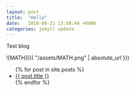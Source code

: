 ```yaml
---
layout: post
title:  "Hello"
date:   2018-08-21 13:58:44 +0900
categories: jekyll update
---
```

Test blog

![MATH]({{ "/assets/MATH.png" | absolute_url }})


<ul>
  {% for post in site.posts %}
    <li>
      <a href="{{ post.url }}">{{ post.title }}</a>
    </li>
  {% endfor %}
</ul>
